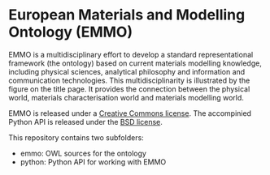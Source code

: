 European Materials and Modelling Ontology (EMMO)
================================================
EMMO is a multidisciplinary effort to develop a standard
representational framework (the ontology) based on current materials
modelling knowledge, including physical sciences, analytical
philosophy and information and communication technologies.  This
multidisciplinarity is illustrated by the figure on the title page.
It provides the connection between the physical world, materials
characterisation world and materials modelling world.

EMMO is released under a [Creative Commons license](emmo/LICENSE.mc).
The accompinied Python API is released under the [BSD
license](python/LICENSE.txt).


This repository contains two subfolders:
  * emmo: OWL sources for the ontology
  * python: Python API for working with EMMO
